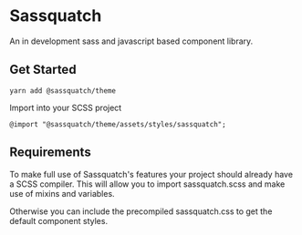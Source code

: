 # Sassquatch

An in development sass and javascript based component library.

## Get Started

```shell
yarn add @sassquatch/theme
```

Import into your SCSS project

```shell
@import "@sassquatch/theme/assets/styles/sassquatch";
```

## Requirements

To make full use of Sassquatch's features your project should already have a SCSS compiler. This will allow you to import sassquatch.scss and make use of mixins and variables.

Otherwise you can include the precompiled sassquatch.css to get the default component styles.

